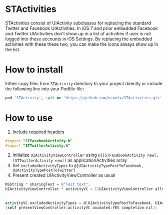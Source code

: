 STActivities
============

STActivities consist of UIActivity subclasses for replacing the standard Twitter and Facebook UIActivities. 
In iOS 7 and prior embedded Facebook and Twitter UIActivities don't show up in a list of activities if user is not logged into these accounts in iOS Settings.
By replacing the embedded activities with these these two, you can make the icons always show up in the list.

How to install
============
Either copy files from `STActivity` directory to your project directly or include the following line into your Podfile file:

``` ruby
pod 'STActivity', :git => 'https://github.com/uson1x/STActivities.git'
```

How to use
============

1. Include required headers
``` objective-c
#import "STFacebookActivity.h"
#import "STTwitterActivity.h"
```
2. Initialize `UIActivityViewController` using `@[[STFacebookActivity new], [STTwitterActivity new]]` as applicationActivities array
3. Set `excludedActivityTypes` to `@[UIActivityTypePostToFacebook, UIActivityTypePostToTwitter]`
4. Present created UIActivityViewController as usual


``` objective-c
NSString * sharingText = @"Test text";
UIActivityViewController * activityVC = [[UIActivityViewController alloc] initWithActivityItems:@[sharingText]
                                                                          applicationActivities:@[[STFacebookActivity new],
                                                                                                  [STTwitterActivity new]]];
activityVC.excludedActivityTypes = @[UIActivityTypePostToFacebook, UIActivityTypePostToTwitter];
[self presentViewController:activityVC animated:YES completion:nil];
```
